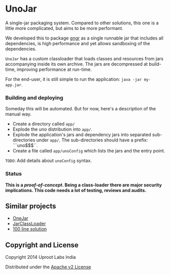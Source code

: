 UnoJar
=======

A single-jar packaging system. Compared to other solutions, this one is a little more complicated, but aims to be more performant.

We developed this to package [gngr](https://gngr.info) as a single runnable jar that includes all dependencies, is high
performance and yet allows sandboxing of the dependencies.

`UnoJar` has a custom classloader that loads classes and resources from jars accompanying inside its own archive.
The jars are decompressed at build-time, improving performance at run-time.

For the end-user, it is still simple to run the application: `java -jar my-app.jar`.

### Building and deploying
Someday this will be automated. But for now, here's a description of the manual way.

* Create a directory called `app/`
* Explode the uno distribution into `app/`.
* Explode the application's jars and dependency jars into separated sub-directories under `app/`. The sub-directories
    should have a prefix: ```uno$$$``.
* Create a file called `app/unoConfig` which lists the jars and the entry point.

`TODO`: Add details about `unoConfig` syntax.

### Status
**This is a *proof-of-concept*. Being a class-loader there are major security implications. This code needs a lot 
of testing, reviews and audits.**

## Similar projects
* [OneJar](http://one-jar.sourceforge.net/)
* [JarClassLoader](http://www.jdotsoft.com/JarClassLoader.php)
* [100 line solution](http://qdolan.blogspot.in/2008/10/embedded-jar-classloader-in-under-100.html)

## Copyright and License
Copyright 2014 Uproot Labs India

Distributed under the [Apache v2 License](https://www.apache.org/licenses/LICENSE-2.0.html)
